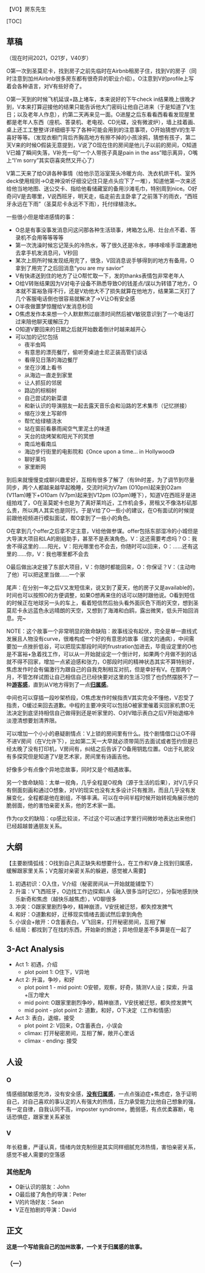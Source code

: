 【VO】房东先生

[TOC]

## 草稿

（现在时间2021，O21岁，V40岁）

O第一次到圣莫尼卡，找到房子之前先临时在Airbnb租房子住，找到V的房子（同时注意到加州Airbnb很多房东都有很奇异的职业介绍）。O注意到V的profile上写着会各种语言，对V有些好奇了。

O第一天到的时候飞机延误+路上堵车，本来说好的下午check in结果晚上很晚才到，V本来打算迎接他的结果只能告诉他大门密码让他自己进来（于是知道了V生日；以及老年人作息），约第二天再来见一面。O进屋之后东看看西看看发现屋里都是老年人东西（座机、答录机、老电视、CD光碟，没有微波炉），墙上挂着画、桌上还工工整整详详细细手写了各种可能会用到的注意事项，O开始猜想V的生平喜好等等。（发现衣橱门背后齐胸高地方有擦不掉的小孩涂鸦，猜想有孩子，第二天V来的时候O假装无意提到，V说了O现在住的房间是他儿子以前的房间，O知道V已婚了瞬间失落，V补充一句“一个人带孩子真是pain in the ass”暗示离异，O嘴上“I'm sorry”其实窃喜突然又开心了）

V第二天来了给O讲各种事情（给他示范浴室笼头冷暖方向、洗衣机烘干机、室外deck使用规则→O走神没听仔细没记住只是点头应下了一堆），知道他第一次来还给他当地地图、送公交卡、指给他看储藏室的备用沙滩毛巾，特别周到nice。O好奇问V是去哪里，V说西班牙，明天走，临走前去主卧拿了之前落下的雨衣，“西班牙永远在下雨”（圣莫尼卡永远不下雨），托付绿植浇水。

一些很小但是增进感情的事：

- O总是有事没事发消息问这问那各种生活琐事，烤箱怎么用、灶台点不着、答录机不会用等等等等
- 第一次洗澡时候忘记笼头的冷热水，等了很久还是冷水，哆哆嗦嗦手湿漉漉地去拿手机发消息问，V秒回
- 某次上厕所时候发现纸用完了，很急，V回消息说手够得到的地方有备用，O拿到了用完了之后回消息“you are my savior”
- V有快递送到住的地方了让O帮忙取一下，发的thanks表情包非常老年人
- O给V转账结果因为V对电子设备不熟悉导致O的钱差点/误以为转错了地方，O本就不富裕急得不行，还是V劝他大不了损失就算在他地方，结果第二天打了几个客服电话倒也很容易就解决了→V让O有安全感
- O半夜做噩梦惊醒给V发消息秒回
- O焦虑发作本来想一个人默默熬过崩溃时间然后被V敏锐意识到了一个电话打过来陪他聊天缓解压力
- O知道V要回来的日期之后就开始数着倒计时越来越开心
- 可以加的记忆包括
  - 夜半虫鸣
  - 有意思的漂亮餐厅，偷听旁桌迪士尼正装高管们谈话
  - 看得见日落的海边餐厅
  - 坐在沙滩上看书
  - 从海边一直走到家里
  - 让人抓狂的邻居
  - 路边的棕榈树
  - 自己尝试的新菜谱
  - 和新认识的导演朋友一起去露天音乐会和沿路的艺术集市（记忆拼接）
  - 缩在沙发上写邮件
  - 帮忙给绿植浇水
  - 站在窗前看暴雨闻空气里泥土的味道
  - 天台的烧烤架和阳光下的冥想
  - 南瓜地看南瓜
  - 海边步行街里的电影院和《Once upon a time... in Hollywood》
  - 聊好莱坞
  - 家里断网

到后来就慢慢变成聊兴趣爱好，互相有很多了解了（有9h时差，为了调节到尽量同步，两个人都越来越早起晚睡，交流时间为V7am (O10pm)起来到O2am (V11am)睡下+O10am (V7pm)起来到V12pm (O3pm)睡下），知道V在西班牙是进组拍戏了，O在圣莫妮卡也是为了离好莱坞近，工作机会多，房租又不像洛杉矶那么贵，所以两人其实也是同行。于是V给了O一些小的建议，在O有面试的时候提前跟他视频进行模拟面试，帮O拿到了一些小的角色。

O在拿到几个offer之后拿不定主意，V给他做参谋。offer包括东部湿冷的小城但是大导演大项目和LA的剧组助手，甚至不是表演角色。V：这还需要考虑吗？O：我舍不得这里的……阳光，V：阳光哪里也不会去，你随时可以回来，O：……还有这里的……你，V：我也哪里都不会去

O最后做出决定接了东部大项目，V：你随时都能回来，O：你保证？V：（主动吻了他）可以把这里当做……一个家

尾声：在分别一年之后V又发短信来，说又到了夏天，他的房子又是available的，时间也可以按照O的方便调整，如果O想再来住的话可以随时跟他说。O看到短信的时候正在地球另一头的车上，看着短信然后抬头看外面灰色下雨的天空，想到圣莫尼卡永远蓝色永远晴朗的天空，又想到了海滩和白鸥，露出微笑，低头开始回消息。完~

NOTE：这个故事一个非常明显的致命缺陷：故事线没有起伏，完全是单一直线式发展且人物没有curve，很难构成一个好的有意思的故事（甜文的通病），中间需要加一点挫折低谷，可以把现实那段时间的frustration加进去，毕竟设定里的O也是不富裕+急着找工作，可以从一开始就设定一个倒计时，如果两个月做不到的话就不得不回家，增加一点紧迫感和张力，O那段时间的精神状态其实不算特别好，焦虑发作时会有偏激行为跟自己的自我克制相互对抗，但是幸好有V。在那两个月，不管怎样试图让自己相信自己已经快要对这里的生活习惯了也仍然摆脱不了一种<u>**游客感**</u>，直到从V地方得到了一点<u>**归属感**</u>。

中间也可以穿插一段吵架桥段，O焦虑发作时候指责V其实完全不懂他，V忍受了指责，O缓过来回去道歉。中程的主要冲突可以包括O被家里催着买回家机票O无法决定到底坚持相信自己做得到还是听家里的、O对V暗示表白之后V开始退缩冷淡澄清想要划清界限。

可以增加一个小小的悬疑剧情点：V上锁的房间里有什么。找个剧情借口让O不得不进V房间（在V允许下），比如第二天一大早就必须带简历去面试或者签约但是已经太晚了没有打印机，V房间有，纠结之后告诉了O备用钥匙位置。O出于礼貌没有多探究但是知道了V是艺术家，房间里有诗画吉他。

好像多少有点像个异地恋故事，同时又是个相遇故事。

另一个致命缺陷：太单一视角，几乎全程是O视角（源于生活的后果），对V几乎只有侧面刻画和通过O想象，对V的现实也没有太多设计只有推测，而且几乎没有发展变化，全程都是他在剧组，不够丰满。可以在中间半程时候开始转视角展示他的脆弱面，他的害怕亲密关系，他的艺术家一面。

作为cp文的缺陷：cp感比较淡，不过这个可以通过字里行间微妙地表达出来他们已经超越普通朋友关系。

## 大纲

【主要剧情弧线：O找到自己真正缺失和想要什么，在工作和V身上找到归属感，缓解跟家里关系；V克服对亲密关系的躲避，感觉被人需要】

1. 初遇初识：O入住，V介绍（秘密房间从一开始就能铺垫下）
2. 升温：V飞西班牙，O边找工作边探索LA（融入很多当时记忆），分裂地感到快乐新奇和焦虑（越快乐越焦虑），VO聊很多
3. 冲突：O跟家里剧烈争吵，精神崩溃，V安抚被迁怒，都失控发脾气
4. 和好：O道歉和好，迁移现实情绪去面试然后拿到角色
5. 小误会+敞开：O含蓄表白，V飞回来，打开秘密房间，互相了解
6. 结局：都找到了在找的东西，开始新的旅途；异地但是差不多算是在一起了

## 3-Act Analysis

- Act 1: 初遇，介绍
  - plot point 1: O住下，V异地
- Act 2: 升温，争吵，和好
  - plot point 1 - mid point: O安顿，观察，好奇，猜测V人设；探索，升温+压力增大
  - mid point: O跟家里剧烈争吵，精神崩溃，V安抚被迁怒，都失控发脾气
  - mid point - plot point 2: 道歉，和好，O下决定（工作和情感）
- Act 3: 表白，退缩，接受
  - plot point 2: V回来，O含蓄表白，小误会
  - climax: 打开秘密房间，互相了解，敞开心里话
  - climax - ending: 接受

## 人设

### O

情感细腻敏感充沛，没有安全感，**<u>没有归属感</u>**，一点点强迫症+焦虑症，急于证明自己，对自己喜欢的事认定的人有强大的热情，压力承受能力比他自己想象的强，有一定自律，自我认同不高，imposter syndrome，脆弱感，有点优柔寡断，电话恐惧症，跟家里关系紧张

### V

年长稳重，严谨认真，情绪内敛克制但是其实同样细腻充沛热情，害怕亲密关系，感觉不被人需要的空落感

### 其他配角

- O新认识的朋友：John
- O最后接了角色的导演：Peter
- V的片场好友：Sean
- V正在拍剧的导演：David

## 正文

**这是一个写给我自己的加州故事，一个关于归属感的故事。**

### （一）

